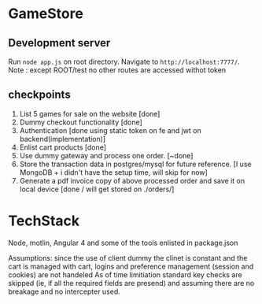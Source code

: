 # GameStore
## Development server
Run `node app.js` on root directory. Navigate to `http://localhost:7777/`.
Note : except ROOT/test no other routes are accessed withot token

## checkpoints
  1.  List 5 games for sale on the website [done]
  2.  Dummy checkout functionality [done]
  3.  Authentication [done using static token on fe and jwt on backend(implementation)]
  4.  Enlist cart products [done]
  5.  Use dummy gateway and process one order. [~done]
  6.  Store the transaction data in postgres/mysql for future reference. [I use MongoDB + i didn't have the setup time, will skip for now]
  7.  Generate a pdf invoice copy of above processed order and save it on local device [done / will get stored on ./orders/]
  
# TechStack
  Node, motlin, Angular 4 and some of the tools enlisted in package.json
  
Assumptions:
  since the use of client dummy the clinet is constant and the cart is managed with cart, logins and preference management (session and cookies) are not handeled
  As of time limitiation standard key checks are skipped (ie, if all the required fields are presend) and assuming there are no breakage and no intercepter used.
